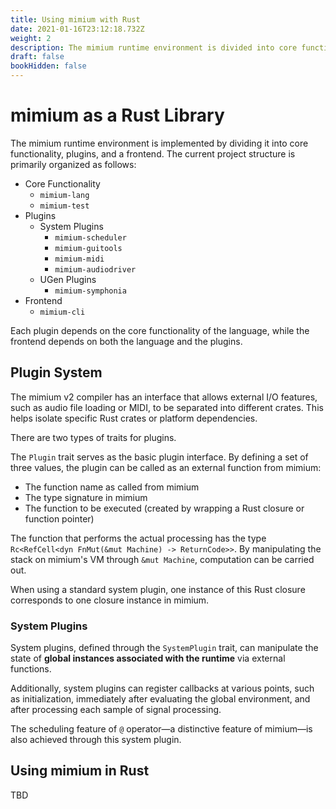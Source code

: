 ```yaml
---
title: Using mimium with Rust
date: 2021-01-16T23:12:18.732Z
weight: 2
description: The mimium runtime environment is divided into core functionality, plugins, and a frontend. The current project structure is primarily organized as follows.
draft: false
bookHidden: false
---
```


# mimium as a Rust Library

The mimium runtime environment is implemented by dividing it into core functionality, plugins, and a frontend. The current project structure is primarily organized as follows:

- Core Functionality
    - `mimium-lang`
    - `mimium-test`
- Plugins
    - System Plugins
        - `mimium-scheduler`
        - `mimium-guitools`
        - `mimium-midi`
        - `mimium-audiodriver`
    - UGen Plugins
        - `mimium-symphonia`
- Frontend
    - `mimium-cli`

Each plugin depends on the core functionality of the language, while the frontend depends on both the language and the plugins.

## Plugin System

The mimium v2 compiler has an interface that allows external I/O features, such as audio file loading or MIDI, to be separated into different crates. This helps isolate specific Rust crates or platform dependencies.

There are two types of traits for plugins.

The `Plugin` trait serves as the basic plugin interface. By defining a set of three values, the plugin can be called as an external function from mimium:

- The function name as called from mimium
- The type signature in mimium
- The function to be executed (created by wrapping a Rust closure or function pointer)

The function that performs the actual processing has the type `Rc<RefCell<dyn FnMut(&mut Machine) -> ReturnCode>>`. By manipulating the stack on mimium's VM through `&mut Machine`, computation can be carried out.

When using a standard system plugin, one instance of this Rust closure corresponds to one closure instance in mimium.

### System Plugins

System plugins, defined through the `SystemPlugin` trait, can manipulate the state of **global instances associated with the runtime** via external functions.

Additionally, system plugins can register callbacks at various points, such as initialization, immediately after evaluating the global environment, and after processing each sample of signal processing.

The scheduling feature of `@` operator—a distinctive feature of mimium—is also achieved through this system plugin.

## Using mimium in Rust

TBD
